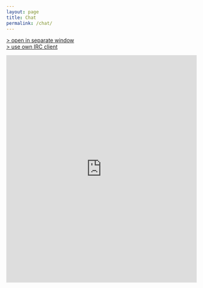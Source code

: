 ```yaml
---
layout: page
title: Chat
permalink: /chat/
---
```


[> open in separate window](https://kiwiirc.com/client/irc.freenode.net/#terminal-overload)<br/>
[> use own IRC client](irc://irc.freenode.net/#terminal-overload)

<iframe src="https://kiwiirc.com/client/irc.freenode.net/#terminal-overload" style="border:0; width: 100%; height:600px; margin: 0 auto;">please wait for the iframe to load...</iframe>
